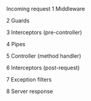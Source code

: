 Incoming request
1 Middleware

2 Guards

3 Interceptors (pre-controller)

4 Pipes

5 Controller (method handler)

6 Interceptors (post-request)

7 Exception filters

8 Server response
